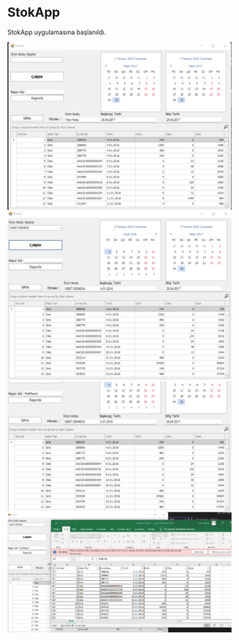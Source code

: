 # StokApp
StokApp uygulamasına başlanıldı.

![1.RESİM](https://github.com/iskyldrm/StokApp/blob/master/StokApp.FormUI/AppData/img/1.png?raw=true)
![1.RESİM](https://github.com/iskyldrm/StokApp/blob/master/StokApp.FormUI/AppData/img/2.png?raw=true)
![1.RESİM](https://github.com/iskyldrm/StokApp/blob/master/StokApp.FormUI/AppData/img/3.png?raw=true)
![1.RESİM](https://github.com/iskyldrm/StokApp/blob/master/StokApp.FormUI/AppData/img/4.png?raw=true)
